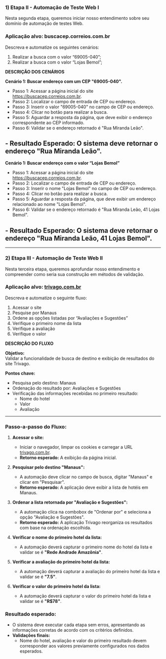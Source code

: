 ### 1) Etapa II - Automação de Teste Web I
Nesta segunda etapa, queremos iniciar nosso entendimento sobre seu domínio de automação de testes Web.

### Aplicação alvo: buscacep.correios.com.br

Descreva e automatize os seguintes cenários:

1. Realizar a busca com o valor “69005-040”;
2. Realizar a busca com o valor “Lojas Bemol”; 

**DESCRIÇÃO DOS CENÁRIOS**

**Cenário 1: Buscar endereço com um CEP "69005-040".**
- Passo 1: Acessar a página inicial do site https://buscacep.correios.com.br.
- Passo 2: Localizar o campo de entrada de CEP ou endereço.
- Passo 3: Inserir o valor "69005-040" no campo de CEP ou endereço.
- Passo 4: Clicar no botão para realizar a busca.
- Passo 5: Aguardar a resposta da página, que deve exibir o endereço correspondente ao CEP informado.
- Passo 6: Validar se o endereço retornado é "Rua Miranda Leão".
## - Resultado Esperado: O sistema deve retornar o endereço "Rua Miranda Leão".

  
**Cenário 1: Buscar endereço com o valor “Lojas Bemol”**
- Passo 1: Acessar a página inicial do site https://buscacep.correios.com.br.
- Passo 2: Localizar o campo de entrada de CEP ou endereço.
- Passo 3: Inserir o nome "Lojas Bemol" no campo de CEP ou endereço.
- Passo 4: Clicar no botão para realizar a busca.
- Passo 5: Aguardar a resposta da página, que deve exibir um endereço relacionado ao nome "Lojas Bemol".
- Passo 6: Validar se o endereço retornado é "Rua Miranda Leão, 41 Lojas Bemol".
## - Resultado Esperado: O sistema deve retornar o endereço "Rua Miranda Leão, 41 Lojas Bemol".

---
### 2) Etapa III - Automação de Teste Web II
Nesta terceira etapa, queremos aprofundar nosso entendimento e compreender como seria sua construção em métodos de validação. 

### Aplicação alvo: [trivago.com.br](https://www.trivago.com.br)

Descreva e automatize o seguinte fluxo: 

1. Acessar o site
2. Pesquise por Manaus
3. Ordene as opções listadas por “Avaliações e Sugestões”
4. Verifique o primeiro nome da lista
5. Verifique a avaliação
6. Verifique o valor


**DESCRIÇÃO DO FLUXO**

**Objetivo:**  
Validar a funcionalidade de busca de destino e exibição de resultados do site Trivago.  

**Pontos chave:**
- Pesquisa pelo destino: Manaus  
- Ordenação do resultado por: Avaliações e Sugestões  
- Verificação das informações recebidas no primeiro resultado:  
  - Nome do hotel  
  - Valor  
  - Avaliação  

---

### Passo-a-passo do Fluxo:

1. **Acessar o site:**  
   - Iniciar o navegador, limpar os cookies e carregar a URL [trivago.com.br](http://www.trivago.com.br).  
   - **Retorno esperado:** A exibição da página inicial.  

2. **Pesquisar pelo destino "Manaus":**  
   - A automação deve clicar no campo de busca, digitar "Manaus" e clicar em "Pesquisar".  
   - **Retorno esperado:** A aplicação deve exibir a lista de hotéis em Manaus.  

3. **Ordenar a lista retornada por "Avaliação e Sugestões":**  
   - A automação clica na combobox de "Ordenar por" e seleciona a opção "Avaliação e Sugestões".  
   - **Retorno esperado:** A aplicação Trivago reorganiza os resultados com base na ordenação escolhida.  

4. **Verificar o nome do primeiro hotel da lista:**  
   - A automação deverá capturar o primeiro nome do hotel da lista e validar se é **"Rede Andrade Amazônia"**.  

5. **Verificar a avaliação do primeiro hotel da lista:**  
   - A automação deverá capturar a avaliação do primeiro hotel da lista e validar se é **"7.5"**.  

6. **Verificar o valor do primeiro hotel da lista:**  
   - A automação deverá capturar o valor do primeiro hotel da lista e validar se é **"R$78"**.  

### Resultado esperado:
- O sistema deve executar cada etapa sem erros, apresentando as informações corretas de acordo com os critérios definidos.  
- **Validações finais:**  
  - Nome do hotel, avaliação e valor do primeiro resultado devem corresponder aos valores previamente configurados nos dados esperados.  
